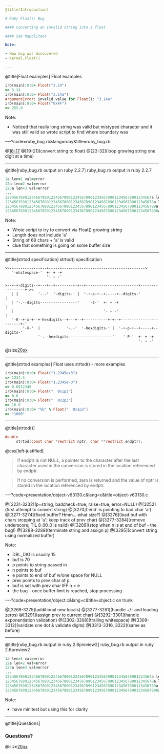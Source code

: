 ```yaml
---
@title[Introduction]

# Ruby Float() Bug

#### Converting an invalid string into a float

#### Sam Napolitano

Note:

- How bug was discovered
- Kernel.Float()

---
```

@title[Float examples]
Float examples

```ruby
irb(main):0:0> Float("3.14")
=> 3.14
irb(main):0:0> Float("3.14a")
ArgumentError: invalid value for Float(): "3.14a"
irb(main):0:0> Float("0xFF")
=> 255.0
```

Note:

- Noticed that really long string was valid but mistyped character and it was still valid so wrote script to find where boundary was

---?code=ruby_bug.rb&lang=ruby&title=ruby_bug.rb

@[16-17](initialize)
@[19-21](convert string to float)
@[23-32](loop growing string one digit at a time)

---
@title[ruby_bug.rb output on ruby 2.2.7]
ruby_bug.rb output in ruby 2.2.7

```ruby
1a len=1 val=error
12a len=2 val=error
123a len=3 val=error
...
1234567890123456789012345678901234567890123456789012345678901234567a len=67 val=error
12345678901234567890123456789012345678901234567890123456789012345678a len=68 val=error
123456789012345678901234567890123456789012345678901234567890123456789a len=69 val=1.234567890123457e+68
1234567890123456789012345678901234567890123456789012345678901234567890a len=70 val=1.234567890123457e+68
```

Note:

- Wrote script to try to convert via Float() growing string
- Length does not include 'a'
- String of 69 chars + 'a' is valid
- clue that something is going on some buffer size

---
@title[strtod specification]
strtod() specification

```
>>-+------------+--+-----+-------------------------------------->
   '-whitespace-'  +- + -+   
                   '- – -'   

>--+-+-digits--+---+--+--------+-+--+------------------------+-----------------+-><
   | |         '-.-'  '-digits-' |  '-+-e-+--+-----+--digits-'                 |   
   | '-.--digits-----------------'    '-E-'  +- + -+                           |   
   |                                         '- – -'                           |   
   '-0--+-x-+--+-hexdigits--+---+--+-----------+-+--+------------------------+-'   
        '-X-'  |            '-.-'  '-hexdigits-' |  '-+-p-+--+-----+--digits-'     
               '-.--hexdigits--------------------'    '-P-'  +- + -+               
                                                             '- – -'               
```
@size[20px](https://www.ibm.com/support/knowledgecenter/en/ssw_ibm_i_72/rtref/strtod.htm)

---
@title[strtod examples]
Float uses strtod() - more examples

```ruby
irb(main):0:0> Float("1.2345e+3")
=> 1234.5
irb(main):0:0> Float("1.2345e-3")
=> 0.0012345
irb(main):0:0> Float("  0x1p3")
=> 8.0
irb(main):0:0> Float("  0x2p3")
=> 16.0
irb(main):0:0> "%b" % Float("  0x1p3")
=> "1000"
```

---
@title[strtod()]

```C
double
     strtod(const char *restrict nptr, char **restrict endptr);
```

@css[left-justified]

>If endptr is not NULL, a pointer to the character after the last character used in the conversion is stored in the location referenced by endptr.

>If no conversion is performed, zero is returned and the value of nptr is stored in the location referenced by endptr.

---?code=presentation/object-v63130.c&lang=c&title=object-v63130.c

@[3231-3232](p=string, badcheck=true, raise=true, error=NULL)
@[3252](first attempt to convert string)
@[3270]('end' is pointing to bad char 'a')
@[3271-3274](fixed buffer? Hmm... what size?)
@[3276](load buf with chars stopping at 'a'; keep track of prev char)
@[3277-3284](remove underscore; TIL 8_00_0 is valid)
@[3286](stop when n is at end of buf - the bug!)
@[3288-3289](terminate string and assign p)
@[3295](convert string using normalized buffer)

Note:

- DBL_DIG is usually 15
- buf is 70
- p points to string passed in
- n points to buf
- e points to end of buf w/one space for NULL
- prev points to prev char of p
- buf is set with prev char IFF n < e
- the bug - once buffer limit is reached, stop processing

---?code=presentation/object.c&lang=c&title=object.c on trunk

@[3269-3275](additional new locals)
@[3277-3281](handle +/- and leading zeros)
@[3291](assign prev to current char)
@[3292-3301](handle exponentiation validation)
@[3302-3308](trailing whitespace)
@[3309-3312](validate one dot & validate digits)
@[3313-3316, 3322](same as before)

---
@title[ruby_bug.rb output in ruby 2.6preview2]
ruby_bug.rb output in ruby 2.6preview2

```ruby
1a len=1 val=error
12a len=2 val=error
123a len=3 val=error
...
1234567890123456789012345678901234567890123456789012345678901234567a len=67 val=error
12345678901234567890123456789012345678901234567890123456789012345678a len=68 val=error
123456789012345678901234567890123456789012345678901234567890123456789a len=69 val=error
1234567890123456789012345678901234567890123456789012345678901234567890a len=70 val=error
```

Note:

- have minitest but using this for clarity

---
@title[Questions]

### Questions?

@size[20px](https://github.com/samiam/ruby_bug_14729)
